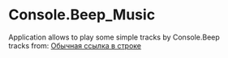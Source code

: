 # Console.Beep_Music
Application allows to play some simple tracks by Console.Beep   
tracks from: [Обычная ссылка в строке](https://metanit.com/sharp/articles/15.php)
